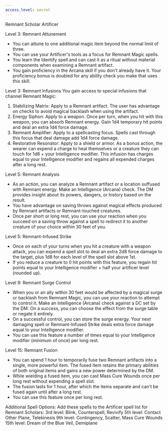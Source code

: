 ```yaml
---
access_level: secret
---
```


Remnant Scholar Artificer

Level 3: Remnant Attunement
- You can attune to one additional magic item beyond the normal limit of three.
- You can use your Artificer's tools as a focus for Remnant Magic spells.
- You learn the Identify spell and can cast it as a ritual without material components when examining a Remnant artifact.
- You gain proficiency in the Arcana skill if you don't already have it. Your proficiency bonus is doubled for any ability check you make that uses this skill.

Level 3: Remnant Infusions
You gain access to special infusions that channel Remnant Magic:
1. Stabilizing Matrix: Apply to a Remnant artifact. The user has advantage on checks to avoid magical backlash when using the artifact.
2. Energy Siphon: Apply to a weapon. Once per turn, when you hit with this weapon, you can absorb Remnant energy. Gain 1d4 temporary hit points and deal an extra 1d4 force damage.
3. Remnant Amplifier: Apply to a spellcasting focus. Spells cast through this focus that deal damage add 1d4 force damage.
4. Restorative Resonator: Apply to a shield or armor. As a bonus action, the wearer can expend a charge to heal themselves or a creature they can touch for 1d8 + your Intelligence modifier. This infusion has charges equal to your Intelligence modifier and regains all expended charges after a long rest.

Level 5: Remnant Analysis
- As an action, you can analyze a Remnant artifact or a location suffused with Remnant energy. Make an Intelligence (Arcana) check. The DM provides insight about its powers, dangers, or history based on the result.
- You have advantage on saving throws against magical effects produced by Remnant artifacts or Remnant-touched creatures.
- Once per short or long rest, you can use your reaction when you succeed on a saving throw against a spell to redirect it to another creature of your choice within 30 feet of you.

Level 5: Remnant-Infused Strike
- Once on each of your turns when you hit a creature with a weapon attack, you can expend a spell slot to deal an extra 2d8 force damage to the target, plus 1d8 for each level of the spell slot above 1st.
- If you reduce a creature to 0 hit points with this feature, you regain hit points equal to your Intelligence modifier + half your artificer level (rounded up).

Level 9: Remnant Surge Control
- When you or an ally within 30 feet would be affected by a magical surge or backlash from Remnant Magic, you can use your reaction to attempt to control it. Make an Intelligence (Arcana) check against a DC set by the DM. On a success, you can choose the effect from the surge table or negate it entirely.
- On a successful control, you can store the surge energy. Your next damaging spell or Remnant-Infused Strike deals extra force damage equal to your Intelligence modifier.
- You can use this feature a number of times equal to your Intelligence modifier (minimum of once) per long rest.

Level 15: Remnant Fusion
- You can spend 1 hour to temporarily fuse two Remnant artifacts into a single, more powerful item. The fused item retains the primary abilities of both original items and gains a new power determined by the DM.
- While wielding a fused item, you can cast Mass Cure Wounds once per long rest without expending a spell slot.
- The fusion lasts for 1 hour, after which the items separate and can't be fused again until after a long rest.
- You can use this feature once per long rest.

Additional Spell Options:
Add these spells to the Artificer spell list for Remnant Scholars:
3rd level: Blink, Counterspell, Revivify
5th level: Contact Other Plane, Telekinesis
9th level: Contingency, Scatter, Mass Cure Wounds
15th level: Dream of the Blue Veil, Demiplane